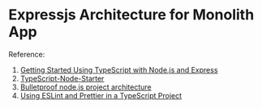 # Expressjs Architecture for Monolith App

Reference:

1. [Getting Started Using TypeScript with Node.js and Express](https://medium.com/@pankaj.itdeveloper/getting-started-using-typescript-with-node-js-and-express-6aff573667d5)
2. [TypeScript-Node-Starter](https://github.com/microsoft/TypeScript-Node-Starter)
3. [Bulletproof node.js project architecture](https://dev.to/santypk4/bulletproof-node-js-project-architecture-4epf)
4. [Using ESLint and Prettier in a TypeScript Project](https://www.robertcooper.me/using-eslint-and-prettier-in-a-typescript-project)
